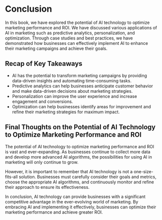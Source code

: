 # Conclusion

In this book, we have explored the potential of AI technology to optimize marketing performance and ROI. We have discussed various applications of AI in marketing such as predictive analytics, personalization, and optimization. Through case studies and best practices, we have demonstrated how businesses can effectively implement AI to enhance their marketing campaigns and achieve their goals.

Recap of Key Takeaways
----------------------

* AI has the potential to transform marketing campaigns by providing data-driven insights and automating time-consuming tasks.
* Predictive analytics can help businesses anticipate customer behavior and make data-driven decisions about marketing strategies.
* Personalization can improve the user experience and increase engagement and conversions.
* Optimization can help businesses identify areas for improvement and refine their marketing strategies for maximum impact.

Final Thoughts on the Potential of AI Technology to Optimize Marketing Performance and ROI
------------------------------------------------------------------------------------------

The potential of AI technology to optimize marketing performance and ROI is vast and ever-expanding. As businesses continue to collect more data and develop more advanced AI algorithms, the possibilities for using AI in marketing will only continue to grow.

However, it is important to remember that AI technology is not a one-size-fits-all solution. Businesses must carefully consider their goals and metrics, choose the appropriate AI algorithms, and continuously monitor and refine their approach to ensure its effectiveness.

In conclusion, AI technology can provide businesses with a significant competitive advantage in the ever-evolving world of marketing. By embracing AI and implementing it effectively, businesses can optimize their marketing performance and achieve greater ROI.